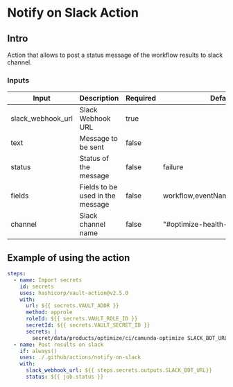 # Notify on Slack Action

## Intro

Action that allows to post a status message of the workflow results to slack channel.

### Inputs

| Input             | Description                      | Required | Default                            |
| ----------------- | -------------------------------- | -------- |------------------------------------|
| slack_webhook_url | Slack Webhook URL                | true     |                                    |
| text              | Message to be sent               | false    |                                    |
| status            | Status of the message            | false    | failure                            |
| fields            | Fields to be used in the message | false    | workflow,eventName,repo,action,ref |
| channel           | Slack channel name               | false    | "#optimize-health-status-update"   |

## Example of using the action

```yaml
steps:
  - name: Import secrets
    id: secrets
    uses: hashicorp/vault-action@v2.5.0
    with:
      url: ${{ secrets.VAULT_ADDR }}
      method: approle
      roleId: ${{ secrets.VAULT_ROLE_ID }}
      secretId: ${{ secrets.VAULT_SECRET_ID }}
      secrets: |
        secret/data/products/optimize/ci/camunda-optimize SLACK_BOT_URL;
  - name: Post results on slack
    if: always()
    uses: ./.github/actions/notify-on-slack
    with:
      slack_webhook_url: ${{ steps.secrets.outputs.SLACK_BOT_URL}}
      status: ${{ job.status }}
```

